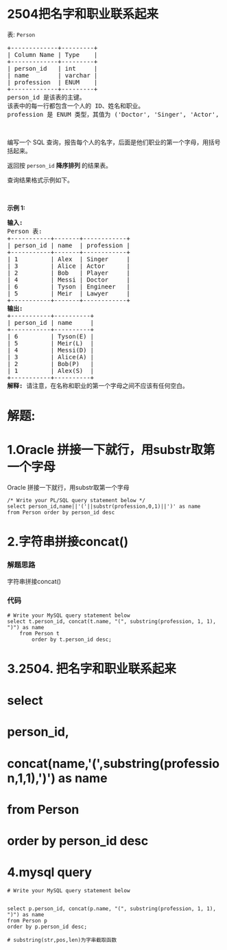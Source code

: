 # 2504把名字和职业联系起来
<p>表: <code>Person</code></p>

<pre>
+-------------+---------+
| Column Name | Type    |
+-------------+---------+
| person_id   | int     |
| name        | varchar |
| profession  | ENUM    |
+-------------+---------+
person_id 是该表的主键。
该表中的每一行都包含一个人的 ID、姓名和职业。
profession 是 ENUM 类型，其值为 ('Doctor', 'Singer', 'Actor', 'Player', 'Engineer', 'Lawyer') 之一。
</pre>

<p>&nbsp;</p>

<p>编写一个 SQL 查询，报告每个人的名字，后面是他们职业的第一个字母，用括号括起来。</p>

<p>返回按 <code>person_id</code> <strong>降序排列&nbsp;</strong>的结果表。</p>

<p>查询结果格式示例如下。</p>

<p>&nbsp;</p>

<p><strong>示例 1:</strong></p>

<pre>
<strong>输入:</strong> 
Person 表:
+-----------+-------+------------+
| person_id | name  | profession |
+-----------+-------+------------+
| 1         | Alex  | Singer     |
| 3         | Alice | Actor      |
| 2         | Bob   | Player     |
| 4         | Messi | Doctor     |
| 6         | Tyson | Engineer   |
| 5         | Meir  | Lawyer     |
+-----------+-------+------------+
<strong>输出:</strong> 
+-----------+----------+
| person_id | name     |
+-----------+----------+
| 6         | Tyson(E) |
| 5         | Meir(L)  |
| 4         | Messi(D) |
| 3         | Alice(A) |
| 2         | Bob(P)   |
| 1         | Alex(S)  |
+-----------+----------+
<strong>解释:</strong> 请注意，在名称和职业的第一个字母之间不应该有任何空白。</pre>
































# 解题:
# 1.Oracle 拼接一下就行，用substr取第一个字母
Oracle 拼接一下就行，用substr取第一个字母
```
/* Write your PL/SQL query statement below */
select person_id,name||'('||substr(profession,0,1)||')' as name  
from Person order by person_id desc
```
# 2.字符串拼接concat()
### 解题思路
字符串拼接concat()

### 代码

```mysql
# Write your MySQL query statement below
select t.person_id, concat(t.name, "(", substring(profession, 1, 1), ")") as name
    from Person t
        order by t.person_id desc;
```
# 3.2504. 把名字和职业联系起来
# select 
# person_id,
# concat(name,'(',substring(profession,1,1),')') as name 
# from Person 
# order by person_id desc
# 4.mysql query
```mysql
# Write your MySQL query statement below


select p.person_id, concat(p.name, "(", substring(profession, 1, 1), ")") as name 
from Person p
order by p.person_id desc;

# substring(str,pos,len)为字串截取函数
```

